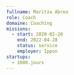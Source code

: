 ```yaml
---
fullname: Maritza Abreo
role: Coach
domaine: Coaching
missions:
  - start: 2020-02-20
    end: 2022-04-28
    status: service
    employer: Ippon
startups:
  - 1000.jours
---
```

